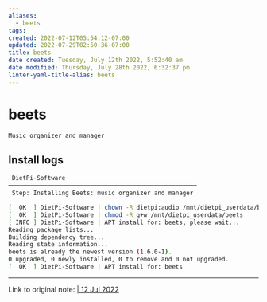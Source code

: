 ```yaml
---
aliases:
  - beets
tags: 
created: 2022-07-12T05:54:12-07:00
updated: 2022-07-29T02:50:36-07:00
title: beets
date created: Tuesday, July 12th 2022, 5:52:40 am
date modified: Thursday, July 28th 2022, 6:32:37 pm
linter-yaml-title-alias: beets
---
```


# beets

```ad-abstract
Music organizer and manager
```

## Install logs

```bash
 DietPi-Software
─────────────────────────────────────────────────────
 Step: Installing Beets: music organizer and manager

[  OK  ] DietPi-Software | chown -R dietpi:audio /mnt/dietpi_userdata/beets
[  OK  ] DietPi-Software | chmod -R g+w /mnt/dietpi_userdata/beets
[ INFO ] DietPi-Software | APT install for: beets, please wait...
Reading package lists...
Building dependency tree...
Reading state information...
beets is already the newest version (1.6.0-1).
0 upgraded, 0 newly installed, 0 to remove and 0 not upgraded.
[  OK  ] DietPi-Software | APT install for: beets
```

---

Link to original note: [| 12 Jul 2022](Tue)
